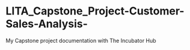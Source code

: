 # LITA_Capstone_Project-Customer-Sales-Analysis-
My Capstone project documentation with The Incubator Hub
